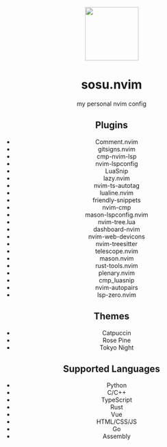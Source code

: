 <center> 
    <img src="https://s4.anilist.co/file/anilistcdn/character/large/b160733-86kSKUGyAczO.jpg", width="125" height="125">
<center/>

# sosu.nvim
my personal nvim config

## Plugins
- Comment.nvim
- gitsigns.nvim
- cmp-nvim-lsp
- nvim-lspconfig
- LuaSnip
- lazy.nvim
- nvim-ts-autotag
- lualine.nvim
- friendly-snippets
- nvim-cmp
- mason-lspconfig.nvim
- nvim-tree.lua
- dashboard-nvim
- nvim-web-devicons
- nvim-treesitter
- telescope.nvim
- mason.nvim
- rust-tools.nvim
- plenary.nvim
- cmp_luasnip
- nvim-autopairs
- lsp-zero.nvim

## Themes
- Catpuccin
- Rose Pine
- Tokyo Night

## Supported Languages
- Python
- C/C++
- TypeScript
- Rust
- Vue
- HTML/CSS/JS
- Go
- Assembly

